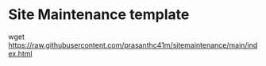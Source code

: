 # Site Maintenance template
wget https://raw.githubusercontent.com/prasanthc41m/sitemaintenance/main/index.html
